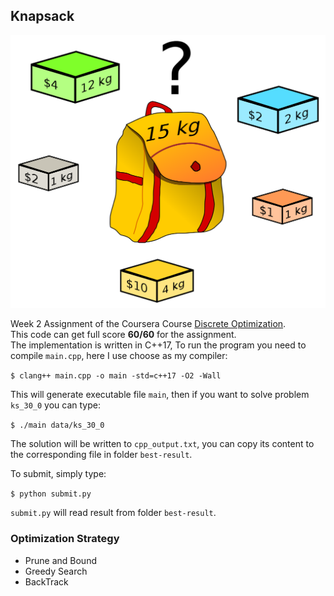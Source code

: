 ## Knapsack

![knapsack](./knapsack.png)

Week 2 Assignment of the Coursera Course [Discrete Optimization](https://www.coursera.org/learn/discrete-optimization/home/info).  
This code can get full score **60/60** for the assignment.  
The implementation is written in C++17, To run the program you need to compile `main.cpp`, here I use choose as my compiler:

`$ clang++ main.cpp -o main -std=c++17 -O2 -Wall`

This will generate executable file `main`, then if you want to solve problem `ks_30_0` you can type:

`$ ./main data/ks_30_0`

The solution will be written to `cpp_output.txt`, you can copy its content to the corresponding file in folder `best-result`.

To submit, simply type:

`$ python submit.py`

`submit.py` will read result from folder `best-result`.

### Optimization Strategy

* Prune and Bound
* Greedy Search
* BackTrack
